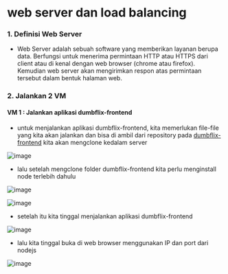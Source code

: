 # web server dan load balancing

### 1. Definisi Web Server
- Web Server adalah sebuah software yang memberikan layanan berupa data. Berfungsi untuk menerima permintaan HTTP atau HTTPS dari client atau di kenal dengan web browser (chrome atau firefox). Kemudian web server akan mengirimkan respon atas permintaan tersebut dalam bentuk halaman web.

### 2. Jalankan 2 VM
#### VM 1 : Jalankan aplikasi dumbflix-frontend
- untuk menjalankan aplikasi dumbflix-frontend, kita memerlukan file-file yang kita akan jalankan dan bisa di ambil dari repository pada [dumbflix-frontend](https://github.com/dumbwaysdev/dumbflix-frontend) kita akan mengclone kedalam server

![image](https://user-images.githubusercontent.com/68781074/213359453-4a88729e-804e-4617-9168-6f1cff461eb0.png)

- lalu setelah mengclone folder dumbflix-frontend kita perlu menginstall node terlebih dahulu

![image](https://user-images.githubusercontent.com/68781074/213359830-513ea094-3874-4d36-ad02-30adaf2b46a5.png)

![image](https://user-images.githubusercontent.com/68781074/213359845-be91505e-61e7-4171-8aaa-28b9ddad2417.png)

- setelah itu kita tinggal menjalankan aplikasi dumbflix-frontend

![image](https://user-images.githubusercontent.com/68781074/213359935-b857c0ee-f4a0-4ee1-955e-6d1bb5194646.png)

- lalu kita tinggal buka di web browser menggunakan IP dan port dari nodejs

![image](https://user-images.githubusercontent.com/68781074/213360048-c29daffa-e422-4582-b838-62f3fc25ff72.png)
